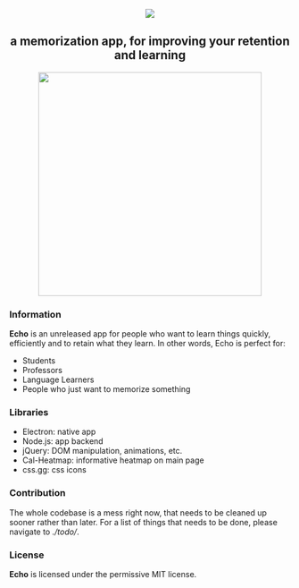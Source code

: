 <div align="center">
<p>
    <img src="https://i.imgur.com/aOOGMXr.png">
</p>
<h2>a memorization app, for improving your retention and learning</h2>

<div>
    <img src="https://i.imgur.com/B2ZzecD.gif" height=400>
</div>
</div>

### Information

**Echo** is an unreleased app for people who want to learn things quickly, efficiently and to retain what they learn. In other words, Echo is perfect for:

- Students
- Professors
- Language Learners
- People who just want to memorize something

### Libraries

- Electron: native app
- Node.js: app backend
- jQuery: DOM manipulation, animations, etc.
- Cal-Heatmap: informative heatmap on main page
- css.gg: css icons

### Contribution

The whole codebase is a mess right now, that needs to be cleaned up sooner rather than later. For a list of things that needs to be done, please navigate to *./todo/*.

### License

**Echo** is licensed under the permissive MIT license.
